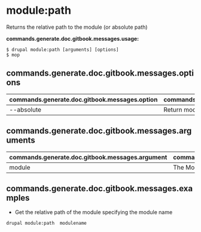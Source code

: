 # module:path
Returns the relative path to the module (or absolute path)

**commands.generate.doc.gitbook.messages.usage:**
```
$ drupal module:path [arguments] [options]
$ mop
```

## commands.generate.doc.gitbook.messages.options
commands.generate.doc.gitbook.messages.option | commands.generate.doc.gitbook.messages.details
-------|-------------
--absolute | Return module absolute path

## commands.generate.doc.gitbook.messages.arguments
commands.generate.doc.gitbook.messages.argument | commands.generate.doc.gitbook.messages.details
---------|-------------
module | The Module name (machine name)

## commands.generate.doc.gitbook.messages.examples
* Get the relative path of the module specifying the module name
```
drupal module:path  modulename
```
